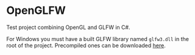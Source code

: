 # OpenGLFW

Test project combining OpenGL and GLFW in C#.

For Windows you must have a built GLFW library named `glfw3.dll` in the root of the project. Precompiled ones can be downloaded [here](https://www.glfw.org/download.html).
